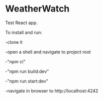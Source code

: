 # WeatherWatch
Test React app.

To install and run:

-clone it

-open a shell and navigate to project root

-"npm ci"

-"npm run build:dev"

-"npm run start:dev"

-navigate in browser to http://localhost:4242
